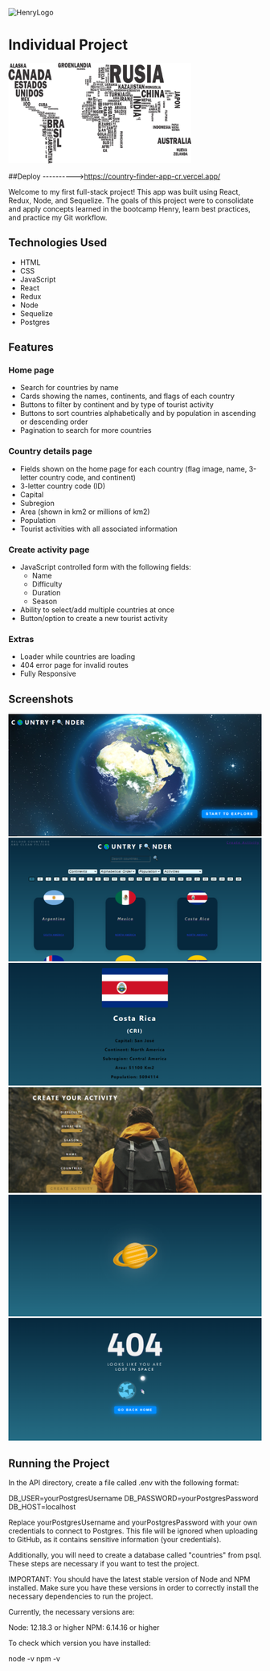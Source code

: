 ![HenryLogo](https://d31uz8lwfmyn8g.cloudfront.net/Assets/logo-henry-white-lg.png)

# Individual Project 
<p align="left">
  <img height="200" src="./countries.png" />
</p>

##Deploy ---------->https://country-finder-app-cr.vercel.app/ 

Welcome to my first full-stack project! This app was built using React, Redux, Node, and Sequelize. The goals of this project were to consolidate and apply concepts learned in the bootcamp Henry, learn best practices, and practice my Git workflow.

## Technologies Used
- HTML
- CSS
- JavaScript
- React
- Redux
- Node
- Sequelize
- Postgres

## Features

### Home page
- Search for countries by name
- Cards showing the names, continents, and flags of each country
- Buttons to filter by continent and by type of tourist activity
- Buttons to sort countries alphabetically and by population in ascending or descending order
- Pagination to search for more countries

### Country details page
- Fields shown on the home page for each country (flag image, name, 3-letter country code, and continent)
- 3-letter country code (ID)
- Capital
- Subregion
- Area (shown in km2 or millions of km2)
- Population
- Tourist activities with all associated information

### Create activity page
- JavaScript controlled form with the following fields:
  - Name
  - Difficulty
  - Duration
  - Season
- Ability to select/add multiple countries at once
- Button/option to create a new tourist activity

### Extras
- Loader while countries are loading
- 404 error page for invalid routes
- Fully Responsive 

## Screenshots

![Screenshot of country details page](/screenshots/Landing.png)
![Screenshot of home page](/screenshots/home.png)
![Screenshot of country details page](/screenshots/detail.png)
![Screenshot of country details page](/screenshots/Creation.png)
![Screenshot of country details page](/screenshots/Loader.png)
![Screenshot of country details page](/screenshots/error404.png)

## Running the Project

In the API directory, create a file called .env with the following format:

DB_USER=yourPostgresUsername
DB_PASSWORD=yourPostgresPassword
DB_HOST=localhost

Replace yourPostgresUsername and yourPostgresPassword with your own credentials to connect to Postgres. This file will be ignored when uploading to GitHub, as it contains sensitive information (your credentials).

Additionally, you will need to create a database called "countries" from psql. These steps are necessary if you want to test the project.


IMPORTANT: You should have the latest stable version of Node and NPM installed. Make sure you have these versions in order to correctly install the necessary dependencies to run the project.

Currently, the necessary versions are:

Node: 12.18.3 or higher
NPM: 6.14.16 or higher

To check which version you have installed:

node -v
npm -v
